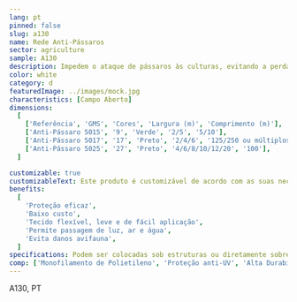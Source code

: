 ```yaml
---
lang: pt
pinned: false
slug: a130
name: Rede Anti-Pássaros
sector: agriculture
sample: A130
description: Impedem o ataque de pássaros às culturas, evitando a perda de rendimento e qualidade. Uma vez que apresenta uma malha mais larga que outros tipos de rede, não interfere na incidência da luz solar.
color: white
category: d
featuredImage: ../images/mock.jpg
characteristics: [Campo Aberto]
dimensions:
  [
    ['Referência', 'GMS', 'Cores', 'Largura (m)', 'Comprimento (m)'],
    ['Anti-Pássaro 5015', '9', 'Verde', '2/5', '5/10'],
    ['Anti-Pássaro 5017', '17', 'Preto', '2/4/6', '125/250 ou múltiplos'],
    ['Anti-Pássaro 5025', '27', 'Preto', '4/6/8/10/12/20', '100'],
  ]

customizable: true
customizableText: Este produto é customizável de acordo com as suas necessidades. Contacte-nos para mais informações.
benefits:
  [
    'Proteção eficaz',
    'Baixo custo',
    'Tecido flexível, leve e de fácil aplicação',
    'Permite passagem de luz, ar e água',
    'Evita danos avifauna',
  ]
specifications: Podem ser colocadas sob estruturas ou diretamente sobre as próprias culturas. Funcionam também para cobrir instalações pecuárias como, por exemplo, galinheiros.
comp: ['Monofilamento de Polietileno', 'Proteção anti-UV', 'Alta Durabilidade e Resistência']
---
```


A130, PT
